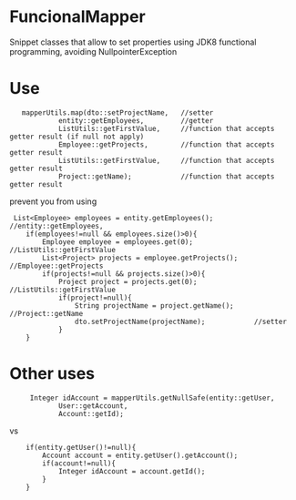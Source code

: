 # FuncionalMapper
 Snippet classes that allow to set properties using JDK8 functional programming, avoiding NullpointerException

# Use

       mapperUtils.map(dto::setProjectName,   //setter
                entity::getEmployees,         //getter
                ListUtils::getFirstValue,     //function that accepts getter result (if null not apply)
                Employee::getProjects,        //function that accepts getter result
                ListUtils::getFirstValue,     //function that accepts getter result
                Project::getName);            //function that accepts getter result
                
                
prevent you from using

     List<Employee> employees = entity.getEmployees();          //entity::getEmployees,
        if(employees!=null && employees.size()>0){
            Employee employee = employees.get(0);               //ListUtils::getFirstValue
            List<Project> projects = employee.getProjects();    //Employee::getProjects
            if(projects!=null && projects.size()>0){
                Project project = projects.get(0);              //ListUtils::getFirstValue
                if(project!=null){
                    String projectName = project.getName();     //Project::getName
                    dto.setProjectName(projectName);            //setter
                }
        }
        
        
  # Other uses
         Integer idAccount = mapperUtils.getNullSafe(entity::getUser,
                User::getAccount,
                Account::getId);
                
   vs
        
        if(entity.getUser()!=null){
            Account account = entity.getUser().getAccount();
            if(account!=null){
                Integer idAccount = account.getId();
            }
        }
  
